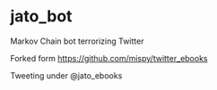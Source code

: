 # jato_bot
Markov Chain bot terrorizing Twitter

Forked form https://github.com/mispy/twitter_ebooks

Tweeting under @jato_ebooks
